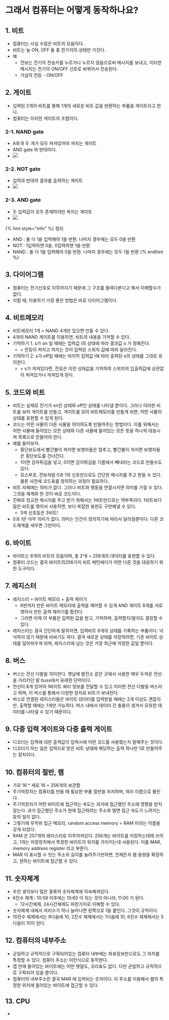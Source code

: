 # 그래서 컴퓨터는 어떻게 동작하나요?

## 1. 비트&#x20;

* 컴퓨터는 사실 수많은 비트의 모음이다.&#x20;
* 비트는 늘 ON, OFF 둘 중 한가지의 상태만 가진다.&#x20;
* 예
  * 전보는 전기의 전송키를 누르거나 누르지 않음으로써 메시지를 보내고, 이러한 메시지는 전기의 ON/OFF 신호로 바뀌어서 전송된다.&#x20;
  * 거실의 전등 - ON/OFF&#x20;



## 2. 게이트&#x20;

* 입력된 2개의 비트를 통해 1개의 새로운 비트 값을 반환하는 부품을 게이트라고 한다.&#x20;
* 컴퓨터는 이러한 게이트의 조합이다.&#x20;

### 2-1. NAND gate

* A와 B 두 개가 모두 켜져있어야 꺼지는 게이트&#x20;
* AND gate 와 반대이다.
* &#x20;![](<../../.gitbook/assets/image (1) (3) (2).png>)

### 2-2. NOT gate

* 입력과 반대의 결과를 출력하는 게이트&#x20;
* ![](<../../.gitbook/assets/image (5) (1) (6).png>)

### 2-3. AND gate&#x20;

* 두 입력값이 모두 존재하야만 켜지는 게이트&#x20;
* ![](<../../.gitbook/assets/image (4) (2) (3).png>)



{% hint style="info" %}
정리&#x20;

* AND : 둘 다 1을 입력해야 1을 반환. 나머지 경우에는 모두 0을 반환
* NOT : 1입력하면 0을, 0입력하면 1을 반환&#x20;
* NAND : 둘 다 1을 입력해야 0을 반환. 나머지 경우에는 모두 1을 반환&#x20;
{% endhint %}



## 3. 다이어그램

* 컴퓨터는 전기신호로 이루어지기 때문에 그 구조를 들여다본다고 해서 이해할수가 없다.&#x20;
* 이럴 때, 이용하기 가장 좋은 방법은 바로 다이어그램이다.&#x20;



## 4. 비트메모리&#x20;

* 비트메모리 1개 = NAND 4개만 있으면 만들 수 있다.&#x20;
* 4개의 NAND 게이트를 이용하면, 비트의 내용을 기억할 수 있다.&#x20;
* 기억하기 1. s가 on 일 때에는 입력값 i의 상태에 따라 결과값 o 가 정해진다.&#x20;
  * \= 전등이 켜지고 꺼지는 것이 입력된 스위치 값에 따라 달라진다.&#x20;
* 기억하기 2. s가 off일 때에는 마지막 입력값 i에 따라 출력된 o의 상태를 그대로 유지한다.&#x20;
  * \= s가 꺼져있다면, 전등은 이전 상태값을 기억하여 스위치의 입출력값에 상관없이 켜져있거나 꺼져있게 된다.&#x20;

## 5. 코드와 비트&#x20;

* 비트는 실제로 전기가 on인 상태와 off인 상태를 나타낼 뿐이다. 그러나 이러한 비트를 보아 게이트를 만들고, 게이트를 모아 비트메모리를 만들게 되면, 어떤 사물의 상태를 표현할 수 있게 된다.&#x20;
* 코드는 어떤 사물이 다른 사물을 의미하도록 만들어주는 방법이다. 이를 위해서는 어떤 사물에 들어있는 모든 상태와 다른 사물에 들어있는 모든 뜻을 하나씩 대응시켜 목록으로 만들어야 한다.&#x20;
* 예를 들어보자.&#x20;
  * 횡단보도에서 빨간불이 켜지면 보행자들은 멈추고, 빨간불이 꺼지면 보행자들은 횡단보도를 건너간다.&#x20;
  * 1이면 감자튀김을 넣고, 0이면 감자튀김을 기름에서 빼내라는 코드로 만들수도 있다.&#x20;
  * 모스부호, 전보처럼 0과 1의 신호만으로도 간단한 메시지를 주고 받을 수 있다. 물론 사전에 코드표를 정의하는 과정이 필요하다.&#x20;
* 비트 자체에는 의미가 없다. 그러나 비트와 행동을 연결시키면 의미를 가질 수 있다. 그것을 체계화 한 것이 바로 코드이다.&#x20;
* 진짜로 정교한 메시지를 주고 받기 위해서는 1비트만으로는 역부족이다. 1비트보다 많은 비트를 엮어서 사용하면, 보다 복잡한 표현도 구현해낼 수 있다.&#x20;
  * 3색 신호등은 3비트!
* 0과 1은 아무 의미가 없다. 의미는 인간이 정의하기에 따라서 달라질뿐이다. 다른 코드체계를 세우면 그만이다. &#x20;

## 6. 바이트&#x20;

* 바이트는 8개의 비트의 모음이며, 총 2^8 = 256개의 데이터를 표현할 수 있다.&#x20;
* 컴퓨터 코드는 결국 바이트의256가지 비트 패턴에다가 어떤 다른 것을 대응하기 위한 도구이다.&#x20;

## 7. 레지스터

* 레지스터 = 바이트 메모리 + 출력 제어기&#x20;
  * 6번까지 만든 바이트 메모리에 출력을 제어할 수 있게 AND 게이트 8개를 서로 엮어서 만든 출력 제어기를 합친다.&#x20;
  * 그러면 이제 이 부품은 입력된 값을 받고, 기억하며, 출력할지/말지도 결정할 수 있다.&#x20;
* 레지스터는 결국 간단하게 말하자면, 입력비트 8개의 상태를 기록하는 부품이다. 넉넉하지 않기 때문에 비싸기도 하다. 결국 새로운 상태를 저장하려면, 기존 바이트 상태를 덮어씌우게 되며, 레지스터에 남는 것은 가장 최근에 저장한 값일 뿐이다.&#x20;

## 8. 버스&#x20;

* 버스는 전선 다발을 의미한다. 옛날에 발전소 같은 곳에서 사용한 매우 두꺼운 전선을 가리키던 말 buss에서 유래한 단어이다.&#x20;
* 전선이 8개 있어야 1바이트 짜리 정보를 전달할 수 있고 이러한 전선 다발을 버스라고 하며, 이 버스를 통해서 다양한 장치로 비트가 보내진다.&#x20;
* 버스로 연결된 레지스터들은 바이트 데이터를 입력받을 때에는 2개 이상도 괜찮지만, 출력할 때에는 1개만 가능하다. 버스 내에서 데이터 간 충돌이 생겨서 모호한 데이터를 나타낼 수 있기 때문이다.&#x20;

## 9. 다중 입력 게이트와 다중 출력 게이트&#x20;

* 디코더는 입력에 대한 출력값이 입력시에 어떤 코드를 사용했는지 말해주는 것이다.&#x20;
* 디코더가 하는 일은 입력으로 받은 비트 상태에 해당하는 출력 하나만 1로 만들어주는 장치이다.&#x20;



## 10. 컴퓨터의 절반, 램&#x20;

* 가로 16 \* 세로 16 = 256개의 보관함
* 주기억장치는 컴퓨터를 만들 때 필요한 부품 절반을 차지하며, 여러 이름으로 불린다.&#x20;
* 주기억장치가 어떤 바이트에 접근하는 속도는 과거에 접근했던 주소에 영향을 받지 않는다. 과거 접근했던 주소가 현재 접근하려는 주소와 멀면 접근 속도가 느려지는 등의 일이 없다.&#x20;
* 그렇기에 무작위 접근 메모리, random access memory = RAM 이라는 이름을 갖게 되었다.&#x20;
* RAM 은 257개의 레지스터로 이루어져있다. 256개는 바이트를 저장하는데에 쓰이고, 1개는 저장장치에서 특정한 바이트의 위치를 가리키는데 사용된다. 이를 MAR, memory address register 라고 부른다.&#x20;
* MAR 이 표시할 수 잇는 주소의 길이를 늘려주기만하면, 언제든지 램 용량을 확장하고, 원하는 바이트에 접근할 수 있다. &#x20;

## 11. 숫자체계

* 우린 생각보다 많은 종류의 숫자체계에 익숙해져있다.&#x20;
* 6진수 체계 : 10:59 이후에는 10:60 이 되는 것이 아니라, 11:00 가 된다.&#x20;
  * 12시간체제, 24시간체제도 마찬가지로 이해할 수 있다.&#x20;
* 숫자체계 내에서 자리수가 하나 늘어나면 왼쪽으로 1을 붙인다. 그것이 규칙이다.&#x20;
* 10진수 체제에서는 9다음에 10, 2진수 체제에서는 1다음에 10, 6진수 체제에서는 5다음이 10이 된다.&#x20;

## 12. 컴퓨터의 내부주소

* 균일하고 규칙적으로 구획되어있는 컴퓨터 내부에는 좌표정보만으로도 그 위치를 특정할 수 있다. 컴퓨터 주소는 이런식으로 동작한다.&#x20;
* 앱 안에 들어있는 바이트에는 어떤 팻말도, 꼬리표도 없다. 다만 균일하고 규칙적으로 구획되어 있을 뿐이다.&#x20;
* 컴퓨터의 내부주소란 결국 MAR 에 입력되는 숫자이다. 이 주소를 이용해서 램의 특정한 위치에 들어있는 바이트에 접근할 수 있다.&#x20;

## 13. CPU

*
